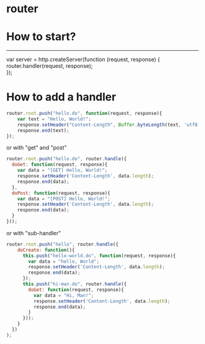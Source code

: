 router
======

# How to start? #
-------

var server = http.createServer(function (request, response) {  
  router.handler(request, response);  
});  

# How to add a handler #

```javascript
router.root.push("hello.do", function(request, response){  
    var text = "Hello, World!";  
    response.setHeader("Content-Length", Buffer.byteLength(text, 'utf8'));  
    response.end(text);  
});  
```
or with "get" and "post"
```javascript
router.root.push("hello.do", router.handle({ 
  doGet: function(request, response){ 
    var data = "[GET] Hello, World!"; 
    response.setHeader('Content-Length', data.length); 
    response.end(data); 
  },
  doPost: function(request, response){  
    var data = "[POST] Hello, World!";  
    response.setHeader('Content-Length', data.length);  
    response.end(data);  
  }  
}));   
```
or with "sub-handler"
```javascript
router.root.push("hello", router.handle({
    doCreate: function(){
      this.push("hello-world.do", function(request, response){
        var data = "hello, World";
        response.setHeader('Content-Length', data.length);
        response.end(data);
      });
      this.push("hi-man.do", router.handle({
        doGet: function(request, response){
          var data = "Hi, Man!";
          response.setHeader('Content-Length', data.length);
          response.end(data);
        }
      }));
    }
  })
);
```
